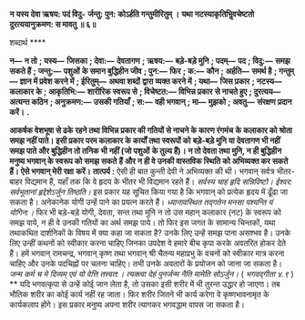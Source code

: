 **न यस्य देवा ऋषय: पदं विदु-** **र्जन्तु: पुन: कोऽर्हति गन्तुमीरितुम् ।** **यथा नटस्याकृतिभिॢवचेष्टतो** **दुरत्ययानुक्रमण: स मावतु ॥ ६॥** 

शब्दार्थ **** 

**न—** **न तो** **; यस्य—** **जिसका** **; देवा:—** **देवतागण** **; ऋषय:—** **बड़े-बड़े मुनि** **; पदम्—** **पद** **; विदु:—** **समझ सकते हैं** **; जन्तु:—** **पशुओं** **के समान बुद्धिहीन जीव** **; पुन:—** **फिर** **; क:—** **कौन** **; अर्हति—** **समर्थ है** **; गन्तुम्—** **ज्ञान में प्रवेश करने में** **; ईरितुम्—** **अथवा शब्दों** **द्वारा व्यक्त करने में** **; यथा—** **जिस प्रकार** **; नटस्य—** **कलाकार के** **; आकृतिभि:—** **शारीरिक स्वरूप से** **; विचेष्टत:—** **विभिन्न प्रकार** **से नाचते हुए** **; दुरत्यय—** **अत्यन्त कठिन** **; अनुक्रमण:—** **उसकी गतियाँ** **; स:—** **वही भगवान्** **; मा—** **मुझको** **; अवतु—** **संरक्षण** **प्रदान करें।** **.** 

**आकर्षक वेशभूषा से ढके रहने तथा विभिन्न प्रकार की गतियों से नाचने के कारण रंगमंच** **के कलाकार को श्रोता समझ नहीं पाते। इसी प्रकार परम कलाकार के कार्यों तथा स्वरूपों को** **बड़े-बड़े मुनि या देवतागण भी नहीं समझ पाते और बुद्धिहीन तो तनिक भी नहीं (जो पशुओं** **के तुल्य हैं)। न तो देवता तथा मुनि, न ही बुद्धिहीन मनुष्य भगवान् के स्वरूप को समझ सकते** **हैं और न ही वे उनकी वास्तविक स्थिति को अभिव्यक्त कर सकते हैं। ऐसे भगवान् मेरी रक्षा** **करें।** **तात्पर्य :** ऐसी ही बात कुन्ती देवी ने अभिव्यक्त की थी। भगवान् सर्वत्र भीतर-बाहर विद्यमान हैं, यहाँ तक कि वे हृदय के भीतर भी विद्यमान रहते हैं। *सर्वस्य चाहं हृदि सन्निविष्टो। ईश्वर: सर्वभूतानां* *हृद्देशेऽर्जुन तिष्ठति।* इस प्रकार यह सूचित किया गया है कि भगवान् को प्रत्येक हृदय में ढूँढा जा सकता है। अनेकानेक योगी उन्हें पाने का प्रयत्न करते हैं। *ध्यानावस्थित तद्गतेन मनसा पश्यन्ति यं योगिन:।*  फिर भी बड़े-बड़े योगी, देवता, सन्त तथा मुनि न तो उस महान् कलाकार (नट) के स्वरूप को समझ पाये, न ही वे उनकी गतियों का अर्थ समझ पाये। तो फिर इस जगत के सामान्य चिन्तकों, यथा तथाकथित दार्शनिकों के विषय में क्या कहा जा सकता है? उनके लिए उन्हें समझ पाना असश्भव है। उनके लिए उन्हीं कथनों को स्वीकार करना चाहिए जिनका उपदेश वे हमारे बीच कृपा करके अवतरित होकर देते हैं। हमें भगवान् रामचन्द्र, भगवान् कृष्ण तथा भगवान् श्री चैतन्य महाप्रभु के वचनों को स्वीकार मात्र करना चाहिए और उनके पदचिह्नों पर चलना चाहिए। तभी उनके अवतारों के प्रयोजन को जाना जा सकता है। *जन्म कर्म च मे दिव्यम् एवं यो वेत्ति तत्त्वत:।* *त्यक्त्वा देहं पुनर्जन्म नैति मामेति सोऽर्जुन।* ( *भगवद्गीता ४.९* ) ** यदि भगवत्कृपा से उन्हें कोई जान लेता है, तो उसका इसी शरीर में भी तुरन्त उद्धार हो जाएगा। तब भौतिक शरीर का कोई कार्य नहीं रह जाता। फिर शरीर जितने भी कार्य करेगा वे कृष्णभावनामृत के कार्यकलाप होंगे। इस प्रकार मनुष्य अपना शरीर त्यागकर भगवद्धाम वापस जा सकता है।  